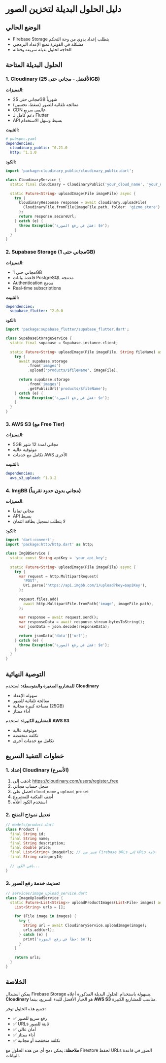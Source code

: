 # دليل الحلول البديلة لتخزين الصور


## الوضع الحالي
- Firebase Storage يتطلب إعداد يدوي من وحة التحكم
- مشكلة في الفوترة تمنع الإعداد البرمجي
- الحاجة لحلول بديلة سريعة وفعالة

## الحلول البديلة المتاحة

### 1. Cloudinary (الأفضل - مجاني حتى 25GB)

**المميزات:**
- مجاني حتى 25GB شهرياً
- معالجة تلقائية للصور (ضغط، تحسين)
- CDN عالمي سريع
- دعم كامل لـ Flutter
- API بسيط وسهل الاستخدام

**التثبيت:**
```yaml
# pubspec.yaml
dependencies:
  cloudinary_public: ^0.21.0
  http: ^1.1.0
```

**الكود:**
```dart
import 'package:cloudinary_public/cloudinary_public.dart';

class CloudinaryService {
  static final cloudinary = CloudinaryPublic('your_cloud_name', 'your_upload_preset');
  
  static Future<String> uploadImage(File imageFile) async {
    try {
      CloudinaryResponse response = await cloudinary.uploadFile(
        CloudinaryFile.fromFile(imageFile.path, folder: 'gizmo_store')
      );
      return response.secureUrl;
    } catch (e) {
      throw Exception('فشل في رفع الصورة: $e');
    }
  }
}
```

### 2. Supabase Storage (مجاني حتى 1GB)

**المميزات:**
- مجاني حتى 1GB
- قاعدة بيانات PostgreSQL مدمجة
- Authentication مدمج
- Real-time subscriptions

**التثبيت:**
```yaml
dependencies:
  supabase_flutter: ^2.0.0
```

**الكود:**
```dart
import 'package:supabase_flutter/supabase_flutter.dart';

class SupabaseStorageService {
  static final supabase = Supabase.instance.client;
  
  static Future<String> uploadImage(File imageFile, String fileName) async {
    try {
      await supabase.storage
          .from('images')
          .upload('products/$fileName', imageFile);
      
      return supabase.storage
          .from('images')
          .getPublicUrl('products/$fileName');
    } catch (e) {
      throw Exception('فشل في رفع الصورة: $e');
    }
  }
}
```

### 3. AWS S3 (مع Free Tier)

**المميزات:**
- 5GB مجاني لمدة 12 شهر
- موثوقية عالية
- تكامل مع خدمات AWS الأخرى

**التثبيت:**
```yaml
dependencies:
  aws_s3_upload: ^1.3.2
```

### 4. ImgBB (مجاني بدون حدود تقريباً)

**المميزات:**
- مجاني تماماً
- API بسيط
- لا يتطلب تسجيل بطاقة ائتمان

**الكود:**
```dart
import 'dart:convert';
import 'package:http/http.dart' as http;

class ImgBBService {
  static const String apiKey = 'your_api_key';
  
  static Future<String> uploadImage(File imageFile) async {
    try {
      var request = http.MultipartRequest(
        'POST',
        Uri.parse('https://api.imgbb.com/1/upload?key=$apiKey'),
      );
      
      request.files.add(
        await http.MultipartFile.fromPath('image', imageFile.path),
      );
      
      var response = await request.send();
      var responseData = await response.stream.bytesToString();
      var jsonData = json.decode(responseData);
      
      return jsonData['data']['url'];
    } catch (e) {
      throw Exception('فشل في رفع الصورة: $e');
    }
  }
}
```

## التوصية النهائية

**للمشاريع الصغيرة والمتوسطة:** استخدم **Cloudinary**
- سهولة الإعداد
- معالجة تلقائية للصور
- مساحة كبيرة مجانية (25GB)
- أداء ممتاز

**للمشاريع الكبيرة:** استخدم **AWS S3**
- موثوقية عالية
- تكلفة منخفضة
- تكامل مع خدمات أخرى

## خطوات التنفيذ السريع

### 1. إعداد Cloudinary (الأسرع)

1. اذهب إلى: https://cloudinary.com/users/register_free
2. سجل حساب مجاني
3. احصل على `cloud_name` و `upload_preset`
4. أضف المكتبة للمشروع
5. استخدم الكود أعلاه

### 2. تعديل نموذج المنتج

```dart
// models/product.dart
class Product {
  final String id;
  final String name;
  final String description;
  final double price;
  final List<String> imageUrls; // تغيير من Firebase URLs إلى URLs عامة
  final String categoryId;
  
  // باقي الكود...
}
```

### 3. تحديث خدمة رفع الصور

```dart
// services/image_upload_service.dart
class ImageUploadService {
  static Future<List<String>> uploadProductImages(List<File> images) async {
    List<String> urls = [];
    
    for (File image in images) {
      try {
        String url = await CloudinaryService.uploadImage(image);
        urls.add(url);
      } catch (e) {
        print('خطأ في رفع الصورة: $e');
      }
    }
    
    return urls;
  }
}
```

## الخلاصة

يمكن استبدال Firebase Storage بسهولة باستخدام الحلول البديلة المذكورة أعلاه. **Cloudinary** هو الخيار الأفضل للبدء السريع، بينما **AWS S3** مناسب للمشاريع الكبيرة.

جميع هذه الحلول توفر:
- ✅ رفع سريع للصور
- ✅ URLs ثابتة للصور
- ✅ أمان عالي
- ✅ أداء ممتاز
- ✅ تكلفة منخفضة أو مجانية

**ملاحظة:** يمكن دمج أي من هذه الحلول مع Firestore لحفظ URLs الصور في قاعدة البيانات.